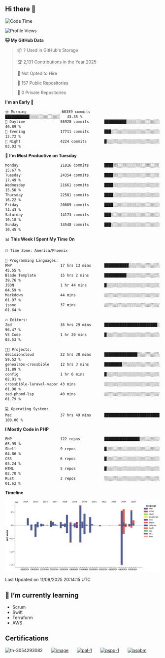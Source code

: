 ## Hi there 👋

<!--START_SECTION:waka-->
![Code Time](http://img.shields.io/badge/Code%20Time-11%2C701%20hrs%2052%20mins-blue)

![Profile Views](http://img.shields.io/badge/Profile%20Views-0-blue)

**🐱 My GitHub Data** 

> 📦 ? Used in GitHub's Storage 
 > 
> 🏆 2,131 Contributions in the Year 2025
 > 
> 🚫 Not Opted to Hire
 > 
> 📜 157 Public Repositories 
 > 
> 🔑 0 Private Repositories 
 > 
**I'm an Early 🐤** 

```text
🌞 Morning                60359 commits       ███████████░░░░░░░░░░░░░░   43.35 % 
🌆 Daytime                56928 commits       ██████████░░░░░░░░░░░░░░░   40.89 % 
🌃 Evening                17711 commits       ███░░░░░░░░░░░░░░░░░░░░░░   12.72 % 
🌙 Night                  4224 commits        █░░░░░░░░░░░░░░░░░░░░░░░░   03.03 % 
```
📅 **I'm Most Productive on Tuesday** 

```text
Monday                   21816 commits       ████░░░░░░░░░░░░░░░░░░░░░   15.67 % 
Tuesday                  24354 commits       ████░░░░░░░░░░░░░░░░░░░░░   17.49 % 
Wednesday                21661 commits       ████░░░░░░░░░░░░░░░░░░░░░   15.56 % 
Thursday                 22581 commits       ████░░░░░░░░░░░░░░░░░░░░░   16.22 % 
Friday                   20089 commits       ████░░░░░░░░░░░░░░░░░░░░░   14.43 % 
Saturday                 14173 commits       ███░░░░░░░░░░░░░░░░░░░░░░   10.18 % 
Sunday                   14548 commits       ███░░░░░░░░░░░░░░░░░░░░░░   10.45 % 
```


📊 **This Week I Spent My Time On** 

```text
🕑︎ Time Zone: America/Phoenix

💬 Programming Languages: 
PHP                      17 hrs 13 mins      ███████████░░░░░░░░░░░░░░   45.55 % 
Blade Template           15 hrs 2 mins       ██████████░░░░░░░░░░░░░░░   39.76 % 
JSON                     1 hr 44 mins        █░░░░░░░░░░░░░░░░░░░░░░░░   04.59 % 
Markdown                 44 mins             ░░░░░░░░░░░░░░░░░░░░░░░░░   01.97 % 
jsonc                    37 mins             ░░░░░░░░░░░░░░░░░░░░░░░░░   01.64 % 

🔥 Editors: 
Zed                      36 hrs 29 mins      ████████████████████████░   96.47 % 
VS Code                  1 hr 20 mins        █░░░░░░░░░░░░░░░░░░░░░░░░   03.53 % 

🐱‍💻 Projects: 
decisioncloud            22 hrs 30 mins      ███████████████░░░░░░░░░░   59.52 % 
genealabs-crossbible     12 hrs 3 mins       ████████░░░░░░░░░░░░░░░░░   31.89 % 
config                   1 hr 6 mins         █░░░░░░░░░░░░░░░░░░░░░░░░   02.91 % 
crossbible-laravel-vapor 43 mins             ░░░░░░░░░░░░░░░░░░░░░░░░░   01.90 % 
zed-phpmd-lsp            40 mins             ░░░░░░░░░░░░░░░░░░░░░░░░░   01.79 % 

💻 Operating System: 
Mac                      37 hrs 49 mins      █████████████████████████   100.00 % 
```

**I Mostly Code in PHP** 

```text
PHP                      122 repos           ████████████████░░░░░░░░░   65.95 % 
Shell                    9 repos             █░░░░░░░░░░░░░░░░░░░░░░░░   04.86 % 
CSS                      6 repos             █░░░░░░░░░░░░░░░░░░░░░░░░   03.24 % 
HTML                     5 repos             █░░░░░░░░░░░░░░░░░░░░░░░░   02.70 % 
Rust                     3 repos             ░░░░░░░░░░░░░░░░░░░░░░░░░   01.62 % 
```



**Timeline**

![Lines of Code chart](https://raw.githubusercontent.com/mikebronner/mikebronner/master/assets/bar_graph.png)


 Last Updated on 11/09/2025 20:14:15 UTC
<!--END_SECTION:waka-->

<!--
**mikebronner/mikebronner** is a ✨ _special_ ✨ repository because its `README.md` (this file) appears on your GitHub profile.

Here are some ideas to get you started:

- 🔭 I’m currently working on ...
- 🌱 I’m currently learning ...
- 👯 I’m looking to collaborate on ...
- 🤔 I’m looking for help with ...
- 💬 Ask me about ...
- 📫 How to reach me: ...
- 😄 Pronouns: ...
- ⚡ Fun fact: ...
-->

## 🌱 I’m currently learning

- Scrum
- Swift
- Terraform
- AWS

## Certifications

![th-3054293082](https://user-images.githubusercontent.com/1791050/208267034-c5006f82-ae89-41eb-9478-7106c5aba070.jpg)
&nbsp;&nbsp;&nbsp;&nbsp;&nbsp;
[![image](https://images.credly.com/size/100x100/images/a2790314-008a-4c3d-9553-f5e84eb359ba/image.png)](https://www.credly.com/users/mike-bronner)
&nbsp;&nbsp;&nbsp;&nbsp;&nbsp;
[![pal-1](https://images.credly.com/size/100x100/images/78c772ee-6b3c-4348-ac66-58ac5a2cf581/image.png)](https://www.credly.com/users/mike-bronner)
&nbsp;&nbsp;&nbsp;&nbsp;&nbsp;
[![pspo-1](https://images.credly.com/size/100x100/images/591762c5-fae7-49c6-b326-e1756979928d/image.png)](https://www.credly.com/users/mike-bronner)
&nbsp;&nbsp;&nbsp;&nbsp;&nbsp;
[![pspbm](https://images.credly.com/size/100x100/images/55a21a78-59af-4294-810e-e4014e9ca1be/image.png)](https://www.credly.com/users/mike-bronner)
